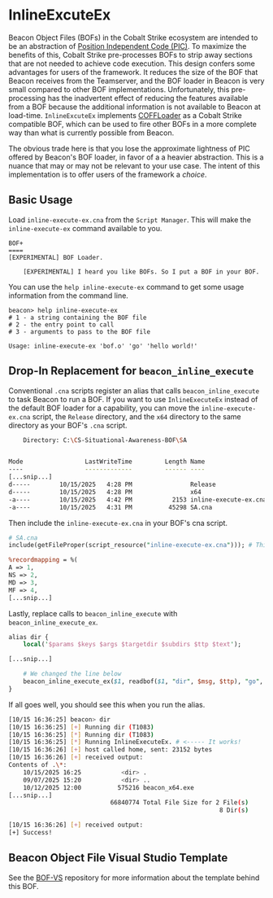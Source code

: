 # InlineExcuteEx
Beacon Object Files (BOFs) in the Cobalt Strike ecosystem are intended to be an abstraction of [Position Independent Code (PIC)](https://aff-wg.org/). To maximize
the benefits of this, Cobalt Strike pre-processes BOFs to strip away sections that are not needed to achieve code execution. This design
confers some advantages for users of the framework. It reduces the size of the BOF that Beacon receives from the Teamserver, and the BOF 
loader in Beacon is very small compared to other BOF implementations. Unfortunately, this pre-processing has the inadvertent effect of
reducing the features available from a BOF because the additional information is not available to Beacon at load-time. `InlineExcuteEx`
implements [COFFLoader](https://github.com/trustedsec/COFFLoader) as a Cobalt Strike compatible BOF, which can be used to fire other BOFs
in a more complete way than what is currently possible from Beacon.

The obvious trade here is that you lose the approximate lightness of PIC offered by Beacon's BOF loader, in favor of a a heavier abstraction. This is a nuance that may or may not be relevant to your use case. The intent of this implementation is to offer users of the framework a *choice*.

## Basic Usage
Load `inline-execute-ex.cna` from the `Script Manager`. This will make the `inline-execute-ex` command available to you.

```
BOF+
====
[EXPERIMENTAL] BOF Loader.

	[EXPERIMENTAL] I heard you like BOFs. So I put a BOF in your BOF.
```

You can use the `help inline-execute-ex` command to get some usage information from the command line.

```
beacon> help inline-execute-ex
# 1 - a string containing the BOF file
# 2 - the entry point to call
# 3 - arguments to pass to the BOF file

Usage: inline-execute-ex 'bof.o' 'go' 'hello world!'
```

## Drop-In Replacement for `beacon_inline_execute`
Conventional `.cna` scripts register an alias that calls `beacon_inline_execute` to task Beacon to run a BOF. If you want to use `InlineExecuteEx` instead of the default BOF loader for a capability, you can move the `inline-execute-ex.cna` script, the `Release` directory, and the `x64` directory to the same directory as your BOF's `.cna` script.

```sh
    Directory: C:\CS-Situational-Awareness-BOF\SA


Mode                 LastWriteTime         Length Name
----                 -------------         ------ ----
[...snip...]
d-----        10/15/2025   4:28 PM                Release
d-----        10/15/2025   4:28 PM                x64
-a----        10/15/2025   4:42 PM           2153 inline-execute-ex.cna
-a----        10/15/2025   4:31 PM          45298 SA.cna
```

Then include the `inline-execute-ex.cna` in your BOF's cna script.
```perl
# SA.cna
include(getFileProper(script_resource("inline-execute-ex.cna"))); # This is the line you want to add

%recordmapping = %(
A => 1,
NS => 2,
MD => 3,
MF => 4,
[...snip...]
```

Lastly, replace calls to `beacon_inline_execute` with `beacon_inline_execute_ex`.
```perl
alias dir {
	local('$params $keys $args $targetdir $subdirs $ttp $text');

[...snip...]

    # We changed the line below
	beacon_inline_execute_ex($1, readbof($1, "dir", $msg, $ttp), "go", $args);
}
```
If all goes well, you should see this when you run the alias.
```sh
[10/15 16:36:25] beacon> dir
[10/15 16:36:25] [+] Running dir (T1083)
[10/15 16:36:25] [*] Running dir (T1083)
[10/15 16:36:25] [*] Running InlineExecuteEx. # <----- It works!
[10/15 16:36:26] [+] host called home, sent: 23152 bytes
[10/15 16:36:26] [+] received output:
Contents of .\*:
	10/15/2025 16:25           <dir> .
	09/07/2025 15:20           <dir> ..
	10/12/2025 12:00          575216 beacon_x64.exe
[...snip...]
	                        66840774 Total File Size for 2 File(s)
	                                                      8 Dir(s)

[10/15 16:36:26] [+] received output:
[+] Success!

```

## Beacon Object File Visual Studio Template

See the [BOF-VS](https://github.com/Cobalt-Strike/bof-vs) repository for more information about the template behind this BOF.